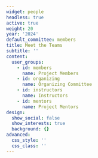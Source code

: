 ```yaml
---
widget: people
headless: true
active: true
weight: 20
year: '2024'
default_committee: members
title: Meet the Teams
subtitle: ''
content:
  user_groups:
    - id: members
      name: Project Members
    - id: organizing
      name: Organizing Committee
    - id: instructors
      name: Instructors
    - id: mentors
      name: Project Mentors
design:
  show_social: false
  show_interests: true
  background: {}
advanced:
  css_style: ''
  css_class: ''
---
```

